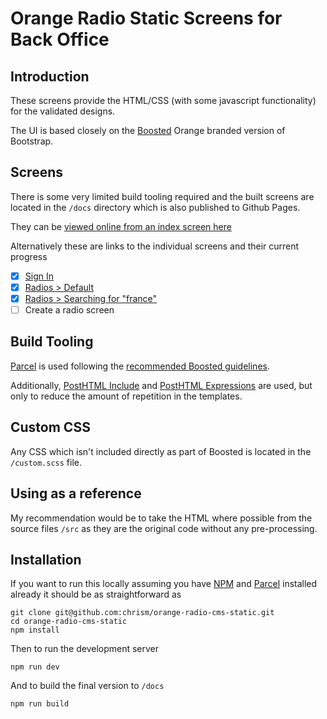# Orange Radio Static Screens for Back Office

## Introduction

These screens provide the HTML/CSS (with some javascript functionality) for the validated designs.

The UI is based closely on the [Boosted](https://boosted.orange.com/) Orange branded version of Bootstrap.

## Screens

There is some very limited build tooling required and the built screens are located in the `/docs` directory which is also published to Github Pages.

They can be [viewed online from an index screen here](http://chrismasters.net/orange-radio-cms-static/)

Alternatively these are links to the individual screens and their current progress

- [x] [Sign In](http://chrismasters.net/orange-radio-cms-static/sign_in.html)
- [x] [Radios > Default](http://chrismasters.net/orange-radio-cms-static/radios.html)
- [x] [Radios > Searching for "france"](http://chrismasters.net/orange-radio-cms-static/radios_france.html)
- [ ] Create a radio screen

## Build Tooling

[Parcel](https://parceljs.org/) is used following the [recommended Boosted guidelines](https://boosted.orange.com/docs/5.0/getting-started/parcel/).

Additionally, [PostHTML Include](https://github.com/posthtml/posthtml-include) and [PostHTML Expressions](https://github.com/posthtml/posthtml-expressions) are used, but only to reduce the amount of repetition in the templates.

## Custom CSS

Any CSS which isn't included directly as part of Boosted is located in the `/custom.scss` file.

## Using as a reference

My recommendation would be to take the HTML where possible from the source files `/src` as they are the original code without any pre-processing.

## Installation

If you want to run this locally assuming you have [NPM](https://www.npmjs.com/) and [Parcel](https://parceljs.org/) installed already it should be as straightforward as

```
git clone git@github.com:chrism/orange-radio-cms-static.git
cd orange-radio-cms-static
npm install
```

Then to run the development server

```
npm run dev
```

And to build the final version to `/docs`

```
npm run build
```
